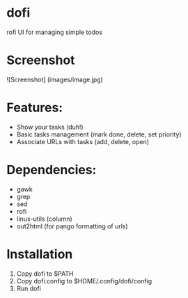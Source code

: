 # dofi
rofi UI for managing simple todos

# Screenshot
![Screenshot]
(images/image.jpg)

# Features:

* Show your tasks (duh!)
* Basic tasks management (mark done, delete, set priority)
* Associate URLs with tasks (add, delete, open)

# Dependencies:

* gawk
* grep
* sed
* rofi
* linux-utils (column)
* out2html (for pango formatting of urls)

# Installation

1. Copy dofi to $PATH
2. Copy dofi.config to $HOME/.config/dofi/config
3. Run dofi
